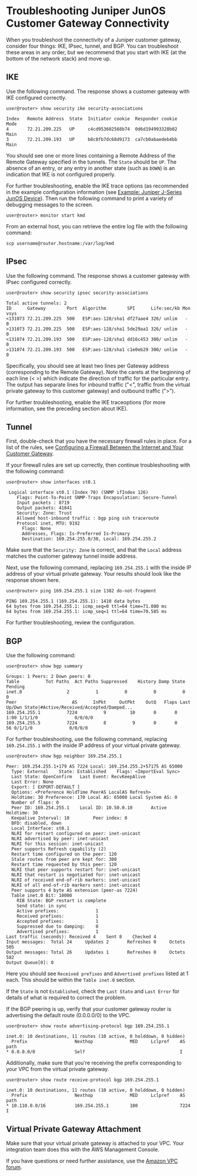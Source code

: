 # Troubleshooting Juniper JunOS Customer Gateway Connectivity<a name="Juniper_Troubleshooting"></a>

When you troubleshoot the connectivity of a Juniper customer gateway, consider four things: IKE, IPsec, tunnel, and BGP\. You can troubleshoot these areas in any order, but we recommend that you start with IKE \(at the bottom of the network stack\) and move up\. 

## IKE<a name="IKETroubleshooting"></a>

Use the following command\. The response shows a customer gateway with IKE configured correctly\.

```
user@router> show security ike security-associations
```

```
Index   Remote Address  State  Initiator cookie  Responder cookie  Mode
4       72.21.209.225   UP     c4cd953602568b74  0d6d194993328b02  Main
3       72.21.209.193   UP     b8c8fb7dc68d9173  ca7cb0abaedeb4bb  Main
```

You should see one or more lines containing a Remote Address of the Remote Gateway specified in the tunnels\. The `State` should be `UP`\. The absence of an entry, or any entry in another state \(such as `DOWN`\) is an indication that IKE is not configured properly\.

For further troubleshooting, enable the IKE trace options \(as recommended in the example configuration information \(see [Example: Juniper J\-Series JunOS Device](Juniper.md)\)\. Then run the following command to print a variety of debugging messages to the screen\.

```
user@router> monitor start kmd
```

From an external host, you can retrieve the entire log file with the following command:

```
scp username@router.hostname:/var/log/kmd
```

## IPsec<a name="IPsecTroubleshooting"></a>

Use the following command\. The response shows a customer gateway with IPsec configured correctly\.

```
user@router> show security ipsec security-associations
```

```
Total active tunnels: 2
ID      Gateway        Port  Algorithm        SPI      Life:sec/kb Mon vsys
<131073 72.21.209.225  500   ESP:aes-128/sha1 df27aae4 326/ unlim   -   0
>131073 72.21.209.225  500   ESP:aes-128/sha1 5de29aa1 326/ unlim   -   0
<131074 72.21.209.193  500   ESP:aes-128/sha1 dd16c453 300/ unlim   -   0
>131074 72.21.209.193  500   ESP:aes-128/sha1 c1e0eb29 300/ unlim   -   0
```

Specifically, you should see at least two lines per Gateway address \(corresponding to the Remote Gateway\)\. Note the carets at the beginning of each line \(< >\) which indicate the direction of traffic for the particular entry\. The output has separate lines for inbound traffic \("<", traffic from the virtual private gateway to this customer gateway\) and outbound traffic \(">"\)\.

For further troubleshooting, enable the IKE traceoptions \(for more information, see the preceding section about IKE\)\. 

## Tunnel<a name="TunnelTroubleshooting"></a>

First, double\-check that you have the necessary firewall rules in place\. For a list of the rules, see [Configuring a Firewall Between the Internet and Your Customer Gateway](Introduction.md#FirewallRules)\.

If your firewall rules are set up correctly, then continue troubleshooting with the following command:

```
user@router> show interfaces st0.1
```

```
 Logical interface st0.1 (Index 70) (SNMP ifIndex 126)
    Flags: Point-To-Point SNMP-Traps Encapsulation: Secure-Tunnel
    Input packets : 8719
    Output packets: 41841
    Security: Zone: Trust
    Allowed host-inbound traffic : bgp ping ssh traceroute
    Protocol inet, MTU: 9192
      Flags: None
      Addresses, Flags: Is-Preferred Is-Primary
      Destination: 169.254.255.0/30, Local: 169.254.255.2
```

Make sure that the `Security: Zone` is correct, and that the `Local` address matches the customer gateway tunnel inside address\.

Next, use the following command, replacing `169.254.255.1` with the inside IP address of your virtual private gateway\. Your results should look like the response shown here\.

```
user@router> ping 169.254.255.1 size 1382 do-not-fragment
```

```
PING 169.254.255.1 (169.254.255.1): 1410 data bytes
64 bytes from 169.254.255.1: icmp_seq=0 ttl=64 time=71.080 ms
64 bytes from 169.254.255.1: icmp_seq=1 ttl=64 time=70.585 ms
```

For further troubleshooting, review the configuration\.

## BGP<a name="BGPTroubleshooting"></a>

Use the following command:

```
user@router> show bgp summary
```

```
Groups: 1 Peers: 2 Down peers: 0
Table          Tot Paths  Act Paths Suppressed    History Damp State    Pending
inet.0                 2          1          0          0          0          0
Peer                     AS      InPkt     OutPkt    OutQ   Flaps Last Up/Dwn State|#Active/Received/Accepted/Damped...
169.254.255.1          7224          9         10       0       0        1:00 1/1/1/0              0/0/0/0
169.254.255.5          7224          8          9       0       0          56 0/1/1/0              0/0/0/0
```

For further troubleshooting, use the following command, replacing `169.254.255.1` with the inside IP address of your virtual private gateway\. 

```
user@router> show bgp neighbor 169.254.255.1
```

```
Peer: 169.254.255.1+179 AS 7224 Local: 169.254.255.2+57175 AS 65000
  Type: External    State: Established    Flags: <ImportEval Sync>
  Last State: OpenConfirm   Last Event: RecvKeepAlive
  Last Error: None
  Export: [ EXPORT-DEFAULT ] 
  Options: <Preference HoldTime PeerAS LocalAS Refresh>
  Holdtime: 30 Preference: 170 Local AS: 65000 Local System AS: 0
  Number of flaps: 0
  Peer ID: 169.254.255.1    Local ID: 10.50.0.10       Active Holdtime: 30
  Keepalive Interval: 10         Peer index: 0   
  BFD: disabled, down
  Local Interface: st0.1                            
  NLRI for restart configured on peer: inet-unicast
  NLRI advertised by peer: inet-unicast
  NLRI for this session: inet-unicast
  Peer supports Refresh capability (2)
  Restart time configured on the peer: 120
  Stale routes from peer are kept for: 300
  Restart time requested by this peer: 120
  NLRI that peer supports restart for: inet-unicast
  NLRI that restart is negotiated for: inet-unicast
  NLRI of received end-of-rib markers: inet-unicast
  NLRI of all end-of-rib markers sent: inet-unicast
  Peer supports 4 byte AS extension (peer-as 7224)
  Table inet.0 Bit: 10000
    RIB State: BGP restart is complete
    Send state: in sync
    Active prefixes:              1
    Received prefixes:            1
    Accepted prefixes:            1
    Suppressed due to damping:    0
    Advertised prefixes:          1
Last traffic (seconds): Received 4    Sent 8    Checked 4   
Input messages:  Total 24     Updates 2       Refreshes 0     Octets 505
Output messages: Total 26     Updates 1       Refreshes 0     Octets 582
Output Queue[0]: 0
```

Here you should see `Received prefixes` and `Advertised prefixes` listed at 1 each\. This should be within the `Table inet.0` section\.

If the `State` is not `Established`, check the `Last State` and `Last Error` for details of what is required to correct the problem\.

If the BGP peering is up, verify that your customer gateway router is advertising the default route \(0\.0\.0\.0/0\) to the VPC\. 

```
user@router> show route advertising-protocol bgp 169.254.255.1
```

```
inet.0: 10 destinations, 11 routes (10 active, 0 holddown, 0 hidden)
  Prefix                  Nexthop              MED     Lclpref    AS path
* 0.0.0.0/0               Self                                    I
```

Additionally, make sure that you're receiving the prefix corresponding to your VPC from the virtual private gateway\.

```
user@router> show route receive-protocol bgp 169.254.255.1
```

```
inet.0: 10 destinations, 11 routes (10 active, 0 holddown, 0 hidden)
  Prefix                  Nexthop              MED     Lclpref    AS path
* 10.110.0.0/16           169.254.255.1        100                7224 I
```

## Virtual Private Gateway Attachment<a name="VGWTroubleshooting"></a>

Make sure that your virtual private gateway is attached to your VPC\. Your integration team does this with the AWS Management Console\.

If you have questions or need further assistance, use the [Amazon VPC forum](https://forums.aws.amazon.com/forum.jspa?forumID=58)\. 